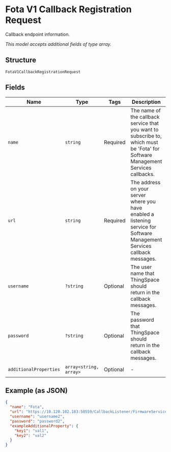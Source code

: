 
# Fota V1 Callback Registration Request

Callback endpoint information.

*This model accepts additional fields of type array.*

## Structure

`FotaV1CallbackRegistrationRequest`

## Fields

| Name | Type | Tags | Description | Getter | Setter |
|  --- | --- | --- | --- | --- | --- |
| `name` | `string` | Required | The name of the callback service that you want to subscribe to, which must be 'Fota' for Software Management Services callbacks. | getName(): string | setName(string name): void |
| `url` | `string` | Required | The address on your server where you have enabled a listening service for Software Management Services callback messages. | getUrl(): string | setUrl(string url): void |
| `username` | `?string` | Optional | The user name that ThingSpace should return in the callback messages. | getUsername(): ?string | setUsername(?string username): void |
| `password` | `?string` | Optional | The password that ThingSpace should return in the callback messages. | getPassword(): ?string | setPassword(?string password): void |
| `additionalProperties` | `array<string, array>` | Optional | - | findAdditionalProperty(string key): array | additionalProperty(string key, array value): void |

## Example (as JSON)

```json
{
  "name": "Fota",
  "url": "https://10.120.102.183:50559/CallbackListener/FirmwareServiceMessages.asmx",
  "username": "username2",
  "password": "password2",
  "exampleAdditionalProperty": {
    "key1": "val1",
    "key2": "val2"
  }
}
```

